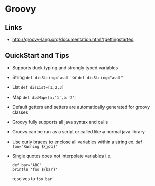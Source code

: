 # Groovy

## Links
* http://groovy-lang.org/documentation.html#gettingstarted

## QuickStart and Tips
* Supports duck typing and strongly typed variables
* String `def disString='asdf'` or `def disString="asdf"`
* List `def disList=[1,2,3]`
* Map `def disMap=[a:'1',b:'2']`
* Default getters and setters are automatically generated for groovy classes
* Groovy fully supports all java syntax and calls
* Groovy can be run as a script or called like a normal java library
* Use curly braces to enclose all variables within a string ex. `def foo="Running ${job}"`
* Single quotes does not interpolate variables i.e.

    ```
    def bar='ABC'
    println 'foo ${bar}'
    ```

    resolves to ```foo bar```
